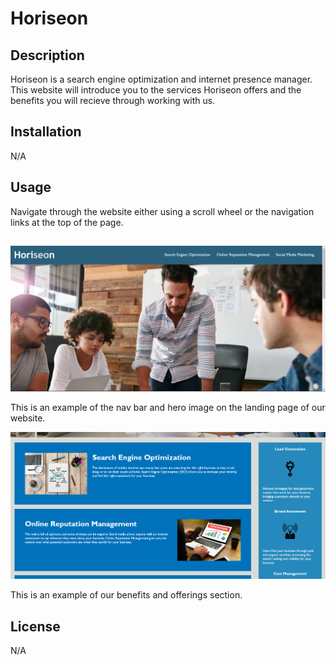 # Horiseon

## Description
Horiseon is a search engine optimization and internet presence manager. This website will introduce you to the services Horiseon offers and the benefits you will recieve through working with us.


## Installation

N/A

## Usage

Navigate through the website either using a scroll wheel or the navigation links at the top of the page.

## 

![An example screenshot of what the website looks like. Nav Bar and Hero](/assets/images/Screenshot%202022-09-22%20192436.png)

This is an example of the nav bar and hero image on the landing page of our website.

![An example screenshot of what the website looks like. Benefits and Offerings](/assets/images/Screenshot%202022-09-22%20191548.png..png)

This is an example of our benefits and offerings section.

## License

N/A